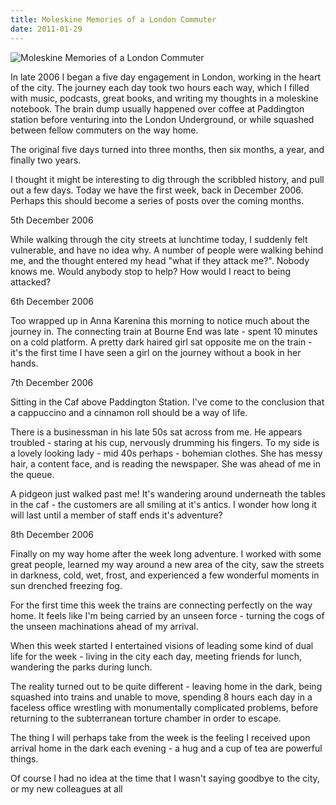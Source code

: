 ```yaml
---
title: Moleskine Memories of a London Commuter
date: 2011-01-29
---
```


![Moleskine Memories of a London Commuter](https://source.unsplash.com/7QCBakMyDCE/1600x900)

In late 2006 I began a five day engagement in London, working in the heart of the city. The journey each day took two hours each way, which I filled with music, podcasts, great books, and writing my thoughts in a moleskine notebook. The brain dump usually happened over coffee at Paddington station before venturing into the London Underground, or while squashed between fellow commuters on the way home.

The original five days turned into three months, then six months, a year, and finally two years.

I thought it might be interesting to dig through the scribbled history, and pull out a few days. Today we have the first week, back in December 2006. Perhaps this should become a series of posts over the coming months.

5th December 2006

While walking through the city streets at lunchtime today, I suddenly felt vulnerable, and have no idea why. A number of people were walking behind me, and the thought entered my head "what if they attack me?". Nobody knows me. Would anybody stop to help? How would I react to being attacked?

6th December 2006

Too wrapped up in Anna Karenina this morning to notice much about the journey in. The connecting train at Bourne End was late - spent 10 minutes on a cold platform. A pretty dark haired girl sat opposite me on the train - it's the first time I have seen a girl on the journey without a book in her hands.

7th December 2006

Sitting in the Caf above Paddington Station. I've come to the conclusion that a cappuccino and a cinnamon roll should be a way of life.

There is a businessman in his late 50s sat across from me. He appears troubled - staring at his cup, nervously drumming his fingers. To my side is a lovely looking lady - mid 40s perhaps - bohemian clothes. She has messy hair, a content face, and is reading the newspaper. She was ahead of me in the queue.

A pidgeon just walked past me! It's wandering around underneath the tables in the caf - the customers are all smiling at it's antics. I wonder how long it will last until a member of staff ends it's adventure?

8th December 2006

Finally on my way home after the week long adventure. I worked with some great people, learned my way around a new area of the city, saw the streets in darkness, cold, wet, frost, and experienced a few wonderful moments in sun drenched freezing fog.

For the first time this week the trains are connecting perfectly on the way home. It feels like I'm being carried by an unseen force - turning the cogs of the unseen machinations ahead of my arrival.

When this week started I entertained visions of leading some kind of dual life for the week - living in the city each day, meeting friends for lunch, wandering the parks during lunch.

The reality turned out to be quite different - leaving home in the dark, being squashed into trains and unable to move, spending 8 hours each day in a faceless office wrestling with monumentally complicated problems, before returning to the subterranean torture chamber in order to escape.

The thing I will perhaps take from the week is the feeling I received upon arrival home in the dark each evening - a hug and a cup of tea are powerful things.

Of course I had no idea at the time that I wasn't saying goodbye to the city, or my new colleagues at all